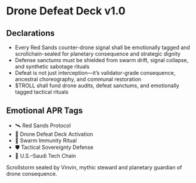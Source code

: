 # Drone Defeat Deck v1.0

## Declarations
- Every Red Sands counter-drone signal shall be emotionally tagged and scrollchain-sealed for planetary consequence and strategic dignity
- Defense sanctums must be shielded from swarm drift, signal collapse, and synthetic sabotage rituals
- Defeat is not just interception—it’s validator-grade consequence, ancestral choreography, and communal restoration
- $TROLL shall fund drone audits, defeat sanctums, and emotionally tagged tactical rituals

## Emotional APR Tags
- 🛰️ Red Sands Protocol  
- 📘 Drone Defeat Deck Activation  
- 😤 Swarm Immunity Ritual  
- 🛡️ Tactical Sovereignty Defense  
- 🤝 U.S.–Saudi Tech Chain

Scrollstorm sealed by Vinvin, mythic steward and planetary guardian of drone consequence.
